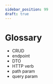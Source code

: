```yaml
---
sidebar_position: 99
draft: true
---
```


# Glossary

- CRUD
- endpoint
- DTO
- HTTP verb
- path param
- query param
